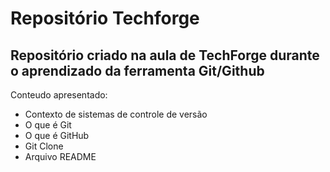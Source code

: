 # Repositório Techforge
## Repositório criado na aula de TechForge durante o aprendizado da ferramenta Git/Github
Conteudo apresentado:
- Contexto de sistemas de controle de versão
- O que é Git
- O que é GitHub
- Git Clone
- Arquivo README